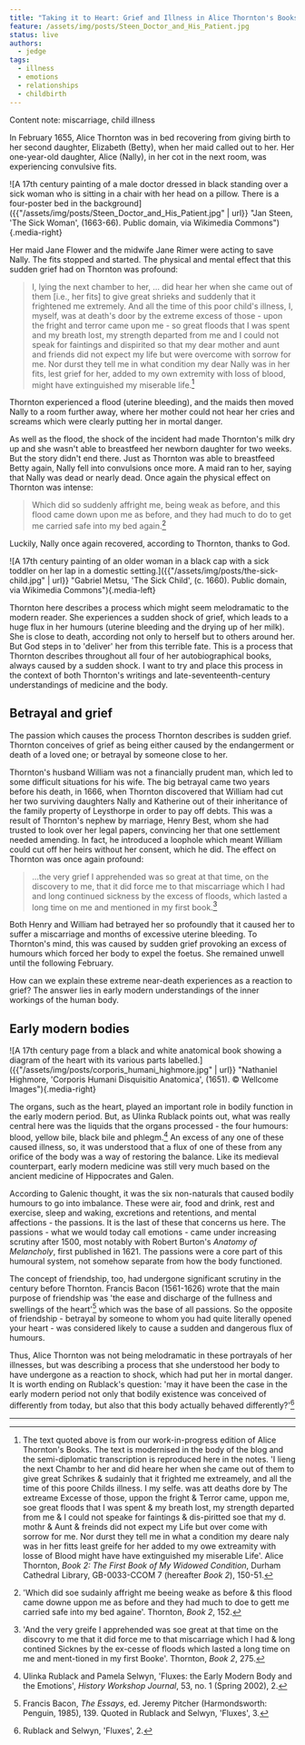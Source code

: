 ```yaml
---
title: "Taking it to Heart: Grief and Illness in Alice Thornton's Books"
feature: /assets/img/posts/Steen_Doctor_and_His_Patient.jpg
status: live
authors:
  - jedge
tags:
  - illness
  - emotions
  - relationships
  - childbirth
---
```


Content note: miscarriage, child illness

In February 1655, Alice Thornton was in bed recovering from giving birth to her second daughter, Elizabeth (Betty), when her maid called out to her. Her one-year-old daughter, Alice (Nally), in her cot in the next room, was experiencing convulsive fits.

![A 17th century painting of a male doctor dressed in black standing over a sick woman who is sitting in a chair with her head on a pillow. There is a four-poster bed in the background]({{"/assets/img/posts/Steen_Doctor_and_His_Patient.jpg" | url}} "Jan Steen, 'The Sick Woman', (1663-66). Public domain, via Wikimedia Commons"){.media-right}

Her maid Jane Flower and the midwife Jane Rimer were acting to save Nally. The fits stopped and started. The physical and mental effect that this sudden grief had on Thornton was profound:

>I, lying the next chamber to her, … did hear her when she came out of them [i.e., her fits] to give great shrieks and suddenly that it frightened me extremely. And all the time of this poor child's illness, I, myself, was at death's door by the extreme excess of those - upon the fright and terror came upon me - so great floods that I was spent and my breath lost, my strength departed from me and I could not speak for faintings and dispirited so that my dear mother and aunt and friends did not expect my life but were overcome with sorrow for me.                            Nor durst they tell me in what condition my dear Nally was in her fits, lest grief for her, added to my own extremity with loss of blood, might have extinguished my miserable life.[^1]

Thornton experienced a flood (uterine bleeding), and the maids then moved Nally to a room further away, where her mother could not hear her cries and screams which were clearly putting her in mortal danger.

As well as the flood, the shock of the incident had made Thornton's milk dry up and she wasn't able to breastfeed her newborn daughter for two weeks. But the story didn't end there. Just as Thornton was able to breastfeed Betty again, Nally fell into convulsions once more. A maid ran to her, saying that Nally was dead or nearly dead. Once again the physical effect on Thornton was intense:

>Which did so suddenly affright me, being weak as before, and this flood came down upon me as before, and they had much to do to get me carried safe into my bed again.[^2]

Luckily, Nally once again recovered, according to Thornton, thanks to God.

![A 17th century painting of an older woman in a black cap with a sick toddler on her lap in a domestic setting.]({{"/assets/img/posts/the-sick-child.jpg" | url}} "Gabriel Metsu, 'The Sick Child', (c. 1660). Public domain, via Wikimedia Commons"){.media-left}

Thornton here describes a process which might seem melodramatic to the modern reader. She experiences a sudden shock of grief, which leads to a huge flux in her humours (uterine bleeding and the drying up of her milk). She is close to death, according not only to herself but to others around her. But God steps in to 'deliver' her from this terrible fate. This is a process that Thornton describes throughout all four of her autobiographical books, always caused by a sudden shock. I want to try and place this process in the context of both Thornton's writings and late-seventeenth-century understandings of medicine and the body.


## Betrayal and grief

The passion which causes the process Thornton describes is sudden grief. Thornton conceives of grief as being either caused by the endangerment or death of a loved one; or betrayal by someone close to her.

Thornton's husband William was not a financially prudent man, which led to some difficult situations for his wife. The big betrayal came two years before his death, in 1666, when Thornton discovered that William had cut her two surviving daughters Nally and Katherine out of their inheritance of the family property of Leysthorpe in order to pay off debts. This was a result of Thornton's nephew by marriage, Henry Best, whom she had trusted to look over her legal papers, convincing her that one settlement needed amending. In fact, he introduced a loophole which meant William could cut off her heirs without her consent, which he did. The effect on Thornton was once again profound:

>...the very grief I apprehended was so great at that time, on the discovery to me, that it did force me to that miscarriage which I had and long continued sickness by the excess of floods, which lasted a long time on me and mentioned in my first book.[^3]

Both Henry and William had betrayed her so profoundly that it caused her to suffer a miscarriage and months of excessive uterine bleeding. To Thornton's mind, this was caused by sudden grief provoking an excess of humours which forced her body to expel the foetus. She remained unwell until the following February.

How can we explain these extreme near-death experiences as a reaction to grief? The answer lies in early modern understandings of the inner workings of the human body.

## Early modern bodies

![A 17th century page from a black and white anatomical book showing a diagram of the heart with its various parts labelled.]({{"/assets/img/posts/corporis_humani_highmore.jpg" | url}} "Nathaniel Highmore, 'Corporis Humani Disquisitio Anatomica', (1651). © Wellcome Images"){.media-right}

The organs, such as the heart, played an important role in bodily function in the early modern period. But, as Ulinka Rublack points out, what was really central here was the liquids that the organs processed - the four humours: blood, yellow bile, black bile and phlegm.[^4] An excess of any one of these caused illness, so, it was understood that a flux of one of these from any orifice of the body was a way of restoring the balance. Like its medieval counterpart, early modern medicine was still very much based on the ancient medicine of Hippocrates and Galen.

According to Galenic thought, it was the six non-naturals that caused bodily humours to go into imbalance. These were air, food and drink, rest and exercise, sleep and waking, excretions and retentions, and mental affections - the passions. It is the last of these that concerns us here. The passions - what we would today call emotions - came under increasing scrutiny after 1500, most notably with Robert Burton's *Anatomy of Melancholy*, first published in 1621. The passions were a core part of this humoural system, not somehow separate from how the body functioned.

The concept of friendship, too, had undergone significant scrutiny in the century before Thornton. Francis Bacon (1561-1626) wrote that the main purpose of friendship was 'the ease and discharge of the fullness and swellings of the heart'[^5] which was the base of all passions. So the opposite of friendship - betrayal by someone to whom you had quite literally opened your heart - was considered likely to cause a sudden and dangerous flux of humours.

Thus, Alice Thornton was not being melodramatic in these portrayals of her illnesses, but was describing a process that she understood her body to have undergone as a reaction to shock, which had put her in mortal danger. It is worth ending on Rublack's question: 'may it have been the case in the early modern period not only that bodily existence was conceived of differently from today, but also that this body actually behaved differently?'[^6]

---

[^1]: The text quoted above is from our work-in-progress edition of Alice Thornton's Books. The text is modernised in the body of the blog and the semi-diplomatic transcription is reproduced here in the notes. 'I lieng the next Chambr to her and did
heare her when she came out of them to give great Schrikes & sudainly that it frighted me extreamely, and all the time of this poore Childs illness. I my selfe. was att deaths dore by The extreame Excesse of those, uppon the fright & Terror came, uppon me, soe great floods that I was spent & my breath lost, my strength departed from me & I could not speake for faintings & dis-piritted soe that my d. mothr & Aunt & freinds did not expect my Life but over come with sorrow for me. Nor durst they tell me in what a condition my deare naly was in her fitts least greife for her added to my owe  extreamity with losse of Blood might  have have  extinguished my miserable Life'. Alice Thornton, *Book 2: The First Book of My Widowed Condition*, Durham Cathedral Library, GB-0033-CCOM 7 (hereafter *Book 2*), 150-51.

[^2]: 'Which did soe sudainly affright me beeing weake as before & this flood came downe uppon me as before and they had much to doe to gett me carried safe into my bed againe'. Thornton, *Book 2*, 152.

[^3]: 'And the very greife I apprehended was soe great at that time on the discovry to me that it did force me to that miscarriage which I had & long contined Sicknes by the ex-cesse of floods which lasted a long time on me and ment-tioned in my first Booke'. Thornton, *Book 2*, 275.

[^4]: Ulinka Rublack and Pamela Selwyn, 'Fluxes: the Early Modern Body and the Emotions', *History Workshop Journal*, 53, no. 1 (Spring 2002), 2.

[^5]: Francis Bacon, *The Essays*, ed. Jeremy Pitcher (Harmondsworth: Penguin, 1985), 139. Quoted in Rublack and Selwyn, 'Fluxes', 3.

[^6]: Rublack and Selwyn, 'Fluxes', 2.
